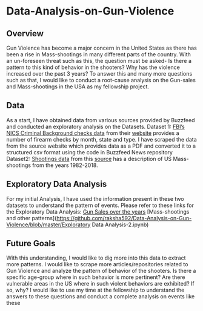 # Data-Analysis-on-Gun-Violence
## Overview
Gun Violence has become a major concern in the United States as there has been a rise in Mass-shootings in many different parts of the country. With an un-foreseen threat such as this, the question must be asked- Is there a pattern to this kind of behavior in the shooters? Why has the violence increased over the past 3 years? 
To answer this and many more questions such as that, I would like to conduct a root-cause analysis on the Gun-sales and Mass-shootings in the USA as my fellowship project.
## Data
As a start, I have obtained data from various sources provided by Buzzfeed and conducted an exploratory analysis on the Datasets.
Dataset 1: [FBI’s NICS Criminal Background checks data](https://github.com/BuzzFeedNews/nics-firearm-background-checks) from  their [website](https://www.fbi.gov/services/cjis/nics) provides a number of firearm checks by month, state and type. I have scraped the data from the source website which provides data as a PDF and converted it to a structured csv format using the code in Buzzfeed News repository
Dataset2: [Shootings data](https://github.com/BuzzFeedNews/2017-11-gun-sales-estimates/blob/master/data/shootings.csv) from this [source](https://www.motherjones.com/politics/2012/12/mass-shootings-mother-jones-full-data/) has a description of US Mass-shootings from the years 1982-2018.
## Exploratory Data Analysis
For my initial Analysis, I have used the information present in these two datasets to understand the pattern of events.
Please refer to these links for the Exploratory Data Analysis:
[Gun Sales over the years](https://github.com/raksha592/Data-Analysis-on-Gun-Violence/blob/master/Exploratory%20Data%20Analysis%20-%201.ipynb)
[Mass-shootings and other patterns](https://github.com/raksha592/Data-Analysis-on-Gun-Violence/blob/master/Exploratory Data Analysis-2.ipynb)
## Future Goals
With this understanding, I would like to dig more into this data to extract more patterns. I would like to scrape more articles/repositories related to Gun Violence and analyze the pattern of behavior of the shooters. Is there a specific age-group where in such behavior is more pertinent? Are there vulnerable areas in the US where in such violent behaviors are exhibited? If so, why?
I would like to use my time at the fellowship to understand the answers to these questions and conduct a complete analysis on events like these
